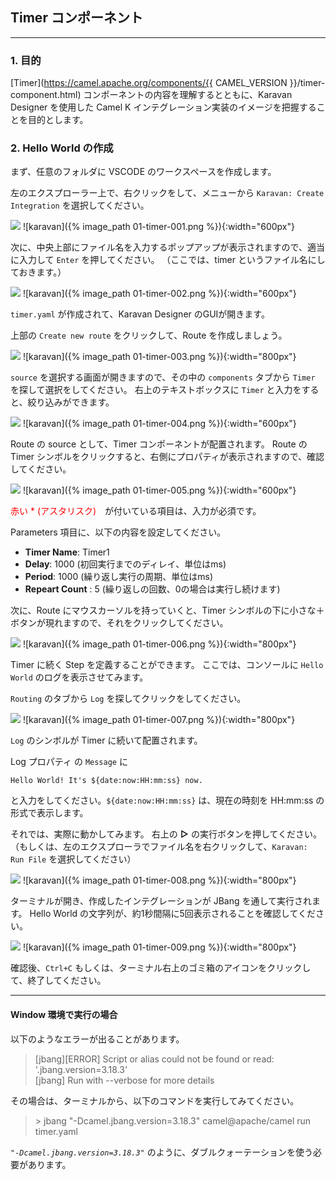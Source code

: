 ## Timer コンポーネント
---

### 1. 目的

[Timer](https://camel.apache.org/components/{{ CAMEL_VERSION }}/timer-component.html) コンポーネントの内容を理解するとともに、Karavan Designer を使用した Camel K インテグレーション実装のイメージを把握することを目的とします。

### 2. Hello World の作成

まず、任意のフォルダに VSCODE のワークスペースを作成します。

左のエクスプローラー上で、右クリックをして、メニューから `Karavan: Create Integration` を選択してください。

![](images/01-timer-001.png)
![karavan]({% image_path 01-timer-001.png %}){:width="600px"}

次に、中央上部にファイル名を入力するポップアップが表示されますので、適当に入力して `Enter` を押してください。
（ここでは、timer というファイル名にしておきます。）

![](images/01-timer-002.png)
![karavan]({% image_path 01-timer-002.png %}){:width="600px"}

`timer.yaml` が作成されて、Karavan Designer のGUIが開きます。

上部の `Create new route` をクリックして、Route を作成しましょう。

![](images/01-timer-003.png)
![karavan]({% image_path 01-timer-003.png %}){:width="800px"}

`source` を選択する画面が開きますので、その中の `components` タブから `Timer` を探して選択をしてください。
右上のテキストボックスに `Timer` と入力をすると、絞り込みができます。

![](images/01-timer-004.png)
![karavan]({% image_path 01-timer-004.png %}){:width="600px"}

Route の source として、Timer コンポーネントが配置されます。
Route の Timer シンボルをクリックすると、右側にプロパティが表示されますので、確認してください。

![](images/01-timer-005.png)
![karavan]({% image_path 01-timer-005.png %}){:width="600px"}

 <span style="color: red">赤い * (アスタリスク)</span>　が付いている項目は、入力が必須です。

Parameters 項目に、以下の内容を設定してください。

 * **Timer Name**: Timer1
 * **Delay**: 1000 (初回実行までのディレイ、単位はms)
 * **Period**: 1000 (繰り返し実行の周期、単位はms)
 * **Repeart Count** : 5 (繰り返しの回数、0の場合は実行し続けます)

次に、Route にマウスカーソルを持っていくと、Timer シンボルの下に小さな＋ボタンが現れますので、それをクリックしてください。

![](images/01-timer-006.png)
![karavan]({% image_path 01-timer-006.png %}){:width="800px"}

Timer に続く Step を定義することができます。
ここでは、コンソールに `Hello World` のログを表示させてみます。

`Routing` のタブから `Log` を探してクリックをしてください。

![](images/01-timer-007.png)
![karavan]({% image_path 01-timer-007.png %}){:width="800px"}

`Log` のシンボルが Timer に続いて配置されます。

Log プロパティ の `Message` に 

```
Hello World! It's ${date:now:HH:mm:ss} now.
```

と入力をしてください。`${date:now:HH:mm:ss}` は、現在の時刻を HH:mm:ss の形式で表示します。

それでは、実際に動かしてみます。
右上の **▷** の実行ボタンを押してください。
（もしくは、左のエクスプローラでファイル名を右クリックして、`Karavan: Run File` を選択してください）

![](images/01-timer-008.png)
![karavan]({% image_path 01-timer-008.png %}){:width="800px"}

ターミナルが開き、作成したインテグレーションが JBang を通して実行されます。
Hello World の文字列が、約1秒間隔に5回表示されることを確認してください。

![](images/01-timer-009.png)
![karavan]({% image_path 01-timer-009.png %}){:width="800px"}

確認後、`Ctrl+C` もしくは、ターミナル右上のゴミ箱のアイコンをクリックして、終了してください。

---

#### Window 環境で実行の場合

以下のようなエラーが出ることがあります。

<blockquote>
<p>[jbang][ERROR] Script or alias could not be found or read: '.jbang.version=3.18.3'<br>
[jbang] Run with --verbose for more details</p>
</blockquote>

その場合は、ターミナルから、以下のコマンドを実行してみてください。

<blockquote>
<p> > jbang "-Dcamel.jbang.version=3.18.3" camel@apache/camel run timer.yaml</p>
</blockquote>

*`"-Dcamel.jbang.version=3.18.3"`* のように、ダブルクォーテーションを使う必要があります。